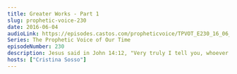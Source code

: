 ```yaml
---
title: Greater Works - Part 1
slug: prophetic-voice-230
date: 2016-06-04
audioLink: https://episodes.castos.com/propheticvoice/TPVOT_E230_16_06_04-05_Are_You_Ready_for_Greater_Works.mp3
Series: The Prophetic Voice of Our Time
episodeNumber: 230
description: Jesus said in John 14:12, "Very truly I tell you, whoever believes in me will do the works I have been doing, and they will do even greater things than these, because I am going to the Father."
hosts: ["Cristina Sosso"]
---
```

